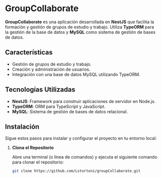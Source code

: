 # GroupCollaborate

**GroupCollaborate** es una aplicación desarrollada en **NestJS** que facilita la formación y gestión de grupos de estudio y trabajo. Utiliza **TypeORM** para la gestión de la base de datos y **MySQL** como sistema de gestión de bases de datos.

## Características

- Gestión de grupos de estudio y trabajo.
- Creación y administración de usuarios.
- Integración con una base de datos MySQL utilizando TypeORM.

## Tecnologías Utilizadas

- **NestJS**: Framework para construir aplicaciones de servidor en Node.js.
- **TypeORM**: ORM para TypeScript y JavaScript.
- **MySQL**: Sistema de gestión de bases de datos relacional.

## Instalación

Sigue estos pasos para instalar y configurar el proyecto en tu entorno local:

1. **Clona el Repositorio**

   Abre una terminal (o línea de comandos) y ejecuta el siguiente comando para clonar el repositorio:

   ```bash
   git clone https://github.com/Lstortoni/groupCollaborate.git
   ```
